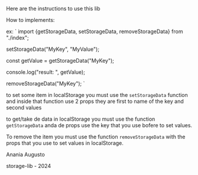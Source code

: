 Here are the instructions to use this lib



How to implements: 

ex:
`
import {getStorageData, setStorageData, removeStorageData} from "./index";

setStorageData("MyKey", "MyValue");

const getValue = getStorageData("MyKey");

console.log("result: ", getValue);

removeStorageData("MyKey");
`

to set some item in localStorage you must use the `setStorageData` function and inside that function use 2 props they are first to name of the key and second values

to get/take de data in localStorage you must use the function `getStorageData` anda de props use the key that you use bofere to set values.

To remove the item you must use the function `removeStorageData` with the props that you use to set values in localStorage.

Anania Augusto

storage-lib - 2024